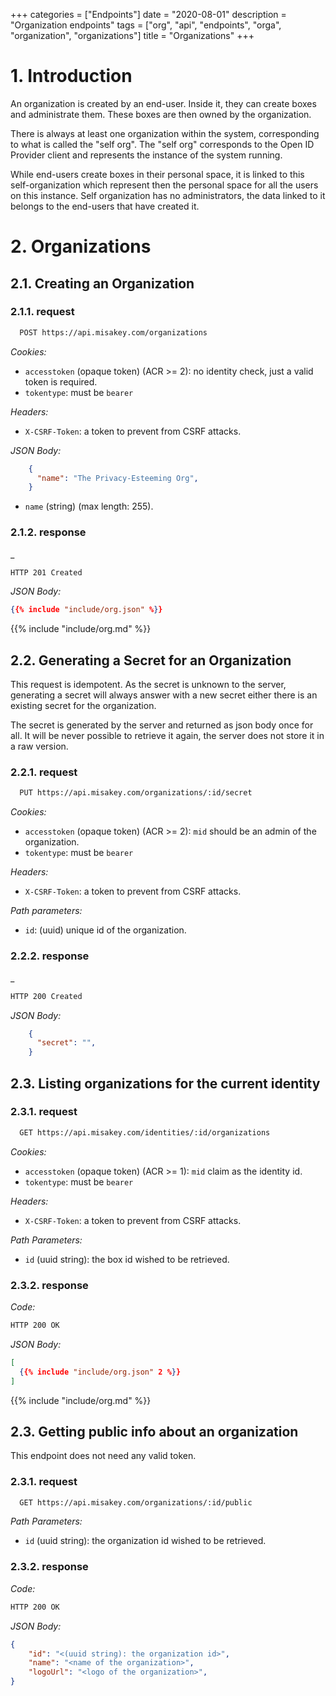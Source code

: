 +++
categories = ["Endpoints"]
date = "2020-08-01"
description = "Organization endpoints"
tags = ["org", "api", "endpoints", "orga", "organization", "organizations"]
title = "Organizations"
+++

# 1. Introduction

An organization is created by an end-user. Inside it, they can create boxes and administrate them. These boxes are then owned by the organization.

There is always at least one organization within the system, corresponding to what is called the "self org".
The "self org" corresponds to the Open ID Provider client and represents the instance of the system running.

While end-users create boxes in their personal space, it is linked to this self-organization which represent then the personal space for all the users on this instance.
Self organization has no administrators, the data linked to it belongs to the end-users that have created it.

# 2. Organizations

## 2.1. Creating an Organization

### 2.1.1. request

```bash
  POST https://api.misakey.com/organizations
```

_Cookies:_
- `accesstoken` (opaque token) (ACR >= 2): no identity check, just a valid token is required.
- `tokentype`: must be `bearer`

_Headers:_
- `X-CSRF-Token`: a token to prevent from CSRF attacks.

_JSON Body:_
```json
    {
      "name": "The Privacy-Esteeming Org",
    }
```

- `name` (string) (max length: 255).

### 2.1.2. response

_
```bash
HTTP 201 Created
```

_JSON Body:_
```json
{{% include "include/org.json" %}}
```

{{% include "include/org.md"  %}}


## 2.2. Generating a Secret for an Organization

This request is idempotent.
As the secret is unknown to the server, generating a secret will always answer with a new secret either there is an existing secret for the organization.

The secret is generated by the server and returned as json body once for all. It will be never possible to retrieve it again, the server does not store it in a raw version.
### 2.2.1. request

```bash
  PUT https://api.misakey.com/organizations/:id/secret
```

_Cookies:_
- `accesstoken` (opaque token) (ACR >= 2): `mid` should be an admin of the organization.
- `tokentype`: must be `bearer`

_Headers:_
- `X-CSRF-Token`: a token to prevent from CSRF attacks.

_Path parameters:_
- `id`: (uuid) unique id of the organization.

### 2.2.2. response

_
```bash
HTTP 200 Created
```

_JSON Body:_
```json
    {
      "secret": "",
    }
```


## 2.3. Listing organizations for the current identity

### 2.3.1. request

```bash
  GET https://api.misakey.com/identities/:id/organizations
```

_Cookies:_
- `accesstoken` (opaque token) (ACR >= 1): `mid` claim as the identity id.
- `tokentype`: must be `bearer`

_Headers:_
- `X-CSRF-Token`: a token to prevent from CSRF attacks.

_Path Parameters:_
- `id` (uuid string): the box id wished to be retrieved.

### 2.3.2. response

_Code:_
```bash
HTTP 200 OK
```

_JSON Body:_
```json
[
  {{% include "include/org.json" 2 %}}
]
```

{{% include "include/org.md"  %}}


## 2.3. Getting public info about an organization

This endpoint does not need any valid token.

### 2.3.1. request

```bash
  GET https://api.misakey.com/organizations/:id/public
```

_Path Parameters:_
- `id` (uuid string): the organization id wished to be retrieved.

### 2.3.2. response

_Code:_
```bash
HTTP 200 OK
```

_JSON Body:_
```json
{
    "id": "<(uuid string): the organization id>",
    "name": "<name of the organization>",
    "logoUrl": "<logo of the organization>",
}
```
